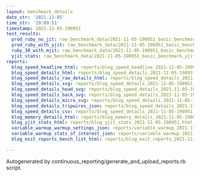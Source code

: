 ```yaml
---
layout: benchmark_details
date_str: '2021-11-05'
time_str: '19:09:51'
timestamp: 2021-11-05-190951
test_results:
  prod_ruby_no_jit: raw_benchmark_data/2021-11-05-190951_basic_benchmark_prod_ruby_no_jit.json
  prod_ruby_with_yjit: raw_benchmark_data/2021-11-05-190951_basic_benchmark_prod_ruby_with_yjit.json
  ruby_30_with_mjit: raw_benchmark_data/2021-11-05-190951_basic_benchmark_ruby_30_with_mjit.json
  yjit_stats: raw_benchmark_data/2021-11-05-190951_basic_benchmark_yjit_stats.json
reports:
  blog_speed_headline_html: reports/blog_speed_headline_2021-11-05-190951.html
  blog_speed_details_html: reports/blog_speed_details_2021-11-05-190951.html
  blog_speed_details_raw_details_html: reports/blog_speed_details_2021-11-05-190951.raw_details.html
  blog_speed_details_svg: reports/blog_speed_details_2021-11-05-190951.svg
  blog_speed_details_head_svg: reports/blog_speed_details_2021-11-05-190951.head.svg
  blog_speed_details_back_svg: reports/blog_speed_details_2021-11-05-190951.back.svg
  blog_speed_details_micro_svg: reports/blog_speed_details_2021-11-05-190951.micro.svg
  blog_speed_details_tripwires_json: reports/blog_speed_details_2021-11-05-190951.tripwires.json
  blog_speed_details_csv: reports/blog_speed_details_2021-11-05-190951.csv
  blog_memory_details_html: reports/blog_memory_details_2021-11-05-190951.html
  blog_yjit_stats_html: reports/blog_yjit_stats_2021-11-05-190951.html
  variable_warmup_warmup_settings_json: reports/variable_warmup_2021-11-05-190951.warmup_settings.json
  variable_warmup_stats_of_interest_json: reports/variable_warmup_2021-11-05-190951.stats_of_interest.json
  blog_exit_reports_bench_list_html: reports/blog_exit_reports_2021-11-05-190951.bench_list.html

---
```

Autogenerated by continuous_reporting/generate_and_upload_reports.rb script.
